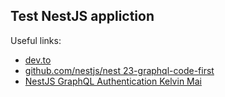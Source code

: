 ## Test NestJS appliction

Useful links:

- [dev.to](https://dev.to/lotfi/three-in-one-code-first-nestjs-graphql-mongoose-30ie)
- [github.com/nestjs/nest 23-graphql-code-first](https://github.com/nestjs/nest/tree/master/sample/23-graphql-code-first)
- [NestJS GraphQL Authentication Kelvin Mai](https://www.youtube.com/watch?v=Jx-3uMnMuPU&t=97s)
